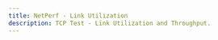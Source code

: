 ```yaml
---
title: NetPerf - Link Utilization
description: TCP Test - Link Utilization and Throughput.
---
```


